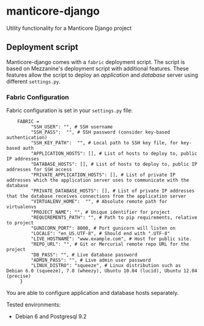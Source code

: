 manticore-django
================

Utility functionality for a Manticore Django project

Deployment script
-----------------
Manticore-django comes with a `fabric` deployment script. The script is based on Mezzanine's deployment script with additional features. These features allow the script to deploy an *application* and *database* server using different `settings.py`.

### Fabric Configuration

Fabric configuration is set in your `settings.py` file:

        FABRIC = 
             "SSH_USER": "", # SSH username
             "SSH_PASS":  "", # SSH password (consider key-based authentication)
             "SSH_KEY_PATH":  "", # Local path to SSH key file, for key-based auth
             "APPLICATION_HOSTS": [], # List of hosts to deploy to, public IP addresses
             "DATABASE_HOSTS": [], # List of hosts to deploy to, public IP addresses for SSH access
             "PRIVATE_APPLICATION_HOSTS": [], # List of private IP addresses which the application server uses to communicate with the database
             "PRIVATE_DATABASE_HOSTS": [], # List of private IP addresses that the database receives connections from the application server
             "VIRTUALENV_HOME":  "", # Absolute remote path for virtualenvs
             "PROJECT_NAME": "", # Unique identifier for project
             "REQUIREMENTS_PATH": "", # Path to pip requirements, relative to project
             "GUNICORN_PORT": 8000, # Port gunicorn will listen on
             "LOCALE": "en_US.UTF-8", # Should end with ".UTF-8"
             "LIVE_HOSTNAME": "www.example.com", # Host for public site.
             "REPO_URL": "", # Git or Mercurial remote repo URL for the project
             "DB_PASS": "", # Live database password
             "ADMIN_PASS": "", # Live admin user password
             "LINUX_DISTRO": "squeeze", # Linux distribution such as Debian 6.0 (squeeze), 7.0 (wheezy), Ubuntu 10.04 (lucid), Ubuntu 12.04 (precise)
         }

You are able to configure application and database hosts separately.

Tested environments:
* Debian 6 and Postgresql 9.2


